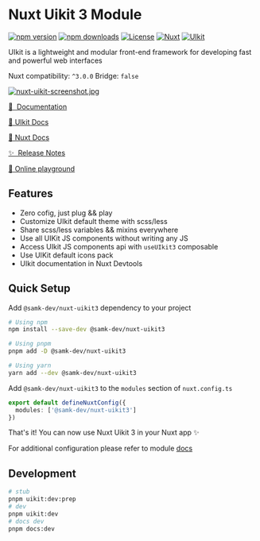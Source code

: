 # Nuxt Uikit 3 Module

[![npm version][npm-version-src]][npm-version-href]
[![npm downloads][npm-downloads-src]][npm-downloads-href]
[![License][license-src]][license-href]
[![Nuxt][nuxt-src]][nuxt-href]
[![UIkit][uikit-src]][uikit-href]

UIkit is a lightweight and modular front-end framework for developing fast and powerful web interfaces

Nuxt compatibility: `^3.0.0` Bridge: `false`

[![nuxt-uikit-screenshot.jpg](https://i.postimg.cc/hvgjzgHP/nuxt-uikit-screenshot.jpg)](https://postimg.cc/N9JYZhsW)

[📖 &nbsp;Documentation](https://nuxt-uikit.astratto.dev)

[📖 UIkit Docs](https://getuikit.com/docs/introduction)

[📖 Nuxt Docs](https://nuxt.com/docs/getting-started/introduction)

[✨ &nbsp;Release Notes](/nuxt-uikit3/CHANGELOG.md)

[🏀 Online playground](https://stackblitz.com/edit/nuxt-uikit3-example?file=app.vue)

## Features

- Zero cofig, just plug && play
- Customize UIkit default theme with scss/less
- Share scss/less variables && mixins everywhere
- Use all UIKit JS components without writing any JS
- Access UIkit JS components api with `useUIkit3` composable
- Use UIKit default icons pack
- UIkit documentation in Nuxt Devtools

## Quick Setup

Add `@samk-dev/nuxt-uikit3` dependency to your project

```bash
# Using npm
npm install --save-dev @samk-dev/nuxt-uikit3

# Using pnpm
pnpm add -D @samk-dev/nuxt-uikit3

# Using yarn
yarn add --dev @samk-dev/nuxt-uikit3
```

Add `@samk-dev/nuxt-uikit3` to the `modules` section of `nuxt.config.ts`

```ts
export default defineNuxtConfig({
  modules: ['@samk-dev/nuxt-uikit3']
})
```

That's it! You can now use Nuxt Uikit 3 in your Nuxt app ✨

For additional configuration please refer to module [docs](https://nuxt-uikit.astratto.dev)

## Development

```bash
# stub
pnpm uikit:dev:prep
# dev
pnpm uikit:dev
# docs dev
pnpm docs:dev
```

<!-- Badges -->

[npm-version-src]: https://img.shields.io/npm/v/@samk-dev/nuxt-uikit3/latest.svg?style=flat&colorA=18181B&colorB=28CF8D
[npm-version-href]: https://npmjs.com/package/@samk-dev/nuxt-uikit3
[npm-downloads-src]: https://img.shields.io/npm/dm/@samk-dev/nuxt-uikit3.svg?style=flat&colorA=18181B&colorB=28CF8D
[npm-downloads-href]: https://npmjs.com/package/@samk-dev/nuxt-uikit3
[license-src]: https://img.shields.io/npm/l/@samk-dev/nuxt-uikit3.svg?style=flat&colorA=18181B&colorB=28CF8D
[license-href]: https://npmjs.com/package/@samk-dev/nuxt-uikit3
[nuxt-src]: https://img.shields.io/badge/Nuxt-18181B?logo=nuxt.js
[nuxt-href]: https://nuxt.com
[uikit-href]: https://getuikit.com
[uikit-src]: https://img.shields.io/badge/UIkit-1E87F0?style=plastic&logo=uikit
